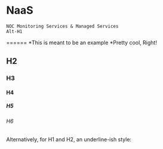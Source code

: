 # NaaS

	NOC Monitoring Services & Managed Services
	Alt-H1
======
	*This is meant to be an example
	*Pretty cool, Right!
	
## H2
### H3
#### H4
##### H5
###### H6

Alternatively, for H1 and H2, an underline-ish style:


